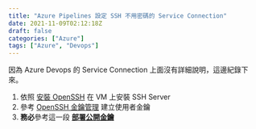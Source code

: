 ```yaml
---
title: "Azure Pipelines 設定 SSH 不用密碼的 Service Connection"
date: 2021-11-09T02:12:18Z
draft: false
categories: ["Azure"]
tags: ["Azure", "Devops"]
---
```


因為 Azure Devops 的 Service Connection 上面沒有詳細說明，這邊紀錄下來。

1. 依照 [安裝 OpenSSH](https://docs.microsoft.com/zh-tw/windows-server/administration/openssh/openssh_install_firstuse) 在 VM 上安裝 SSH Server
2. 參考 [OpenSSH 金鑰管理](https://docs.microsoft.com/zh-tw/windows-server/administration/openssh/openssh_keymanagement) 建立使用者金鑰
3. **務必**參考這一段 [**部署公開金鑰**](https://docs.microsoft.com/zh-tw/windows-server/administration/openssh/openssh_keymanagement#deploying-the-public-key)